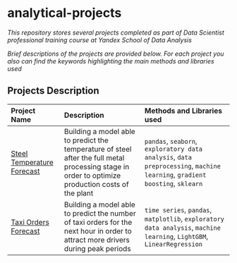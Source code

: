 # analytical-projects

*This repository stores several projects completed as part of Data Scientist professional training course at Yandex School of Data Analysis*

*Brief descriptions of the projects are provided below. For each project you also can find the keywords highlighting the main methods and libraries used*

## Projects Description

| Project Name | Description | Methods and Libraries used | 
| :---------------------- | :---------------------- | :---------------------- |
| [Steel Temperature Forecast](steel-temperature-forecast) | Building a model able to predict the temperature of steel after the full metal processing stage in order to optimize production costs of the plant | `pandas`, `seaborn`, `exploratory data analysis`, `data preprocessing`, `machine learning`, `gradient boosting`, `sklearn` |
| [Taxi Orders Forecast](taxi-orders-forecast) | Building a model able to predict the number of taxi orders for the next hour in order to attract more drivers during peak periods | `time series`, `pandas`, `matplotlib`, `exploratory data analysis`, `machine learning`, `LightGBM`, `LinearRegression` |

